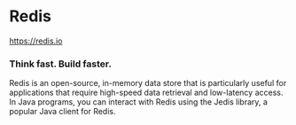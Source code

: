 # Redis

https://redis.io

### Think fast. Build faster.

Redis is an open-source, in-memory data store that is particularly useful for applications that require high-speed data retrieval and low-latency access. In Java programs, you can interact with Redis using the Jedis library, a popular Java client for Redis.


